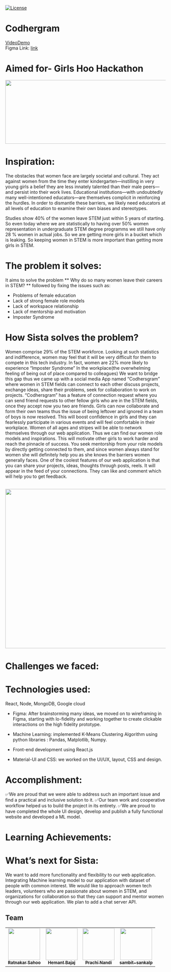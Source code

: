 [fork]: ../../fork
[pr]: ../../compare
[contributing]: CONTRIBUTING.md

[![License](https://img.shields.io/badge/License-Apache%202.0-blue.svg)](https://opensource.org/licenses/Apache-2.0) 

<!-- Banner goes here -->

# Codhergram
[VideoDemo]()
<br>
Figma Link: [link]()
<!-- Details goes here -->


# Aimed for- Girls Hoo Hackathon
<p align="center">
<img src="![image](https://user-images.githubusercontent.com/72700861/154840332-cdf7552c-4387-48f3-aa8b-3f3e0a3c18a4.png)" width="700" height="200" >
</p>

# Inspiration:

The obstacles that women face are largely societal and cultural. They act against women from the time they enter kindergarten—instilling in very young girls a belief they are less innately talented than their male peers—and persist into their work lives. Educational institutions—with undoubtedly many well-intentioned educators—are themselves complicit in reinforcing the hurdles. In order to dismantle these barriers, we likely need educators at all levels of education to examine their own biases and stereotypes.

Studies show 40% of the women leave STEM just within 5 years of starting. So even today where we are statistically to having over 50% women representation in undergraduate STEM degree programms we still have only 28 % women in actual jobs. So we are getting more girls in a bucket which is leaking.
So keeping women in STEM is more important than getting more girls in STEM.

# The problem it solves:
It aims to solve the problem ** Why do so many women leave their careers in STEM? **
followed by fixing the issues such as: 

* Problems of female education
* Lack of strong female role models
* Lack of workspace relationship
* Lack of mentorship and motivation
* Imposter Syndrome


# How Sista solves the problem?
Women comprise 29% of the STEM workforce. Looking at such statistics and indifference, women may feel that it will be very difficult for them to compete in this tech industry. In fact, women are 22% more likely to experience “Imposter Syndrome” In the workplace(the overwhelming feeling of being out of place compared to colleagues)
We want to bridge this gap thus we came up with a social media App named “Codhersgram” where women in STEM fields can connect to each other discuss projects, exchange ideas, share their problems, seek for collaboration to work on projects. “Codhersgram” has a feature of connection request where you can send friend requests to other fellow girls who are in the STEM fields, once they accept now you two are friends. Girls can now collaborate and form their own teams thus the issue of being leftover and ignored in a team of boys is now resolved. This will boost confidence in girls and they can fearlessly participate in various events and will feel comfortable in their workplace. Women of all ages and stripes will be able to network themselves through our web application. Thus we can find our women role models and inspirations. This will motivate other girls to work harder and reach the pinnacle of success. You seek mentorship from your role models by directly getting connected to them, and since women always stand for women she will definitely help you as she knows the barriers women generally faces.
One of the coolest features of our web application is that you can share your projects, ideas, thoughts through posts, reels. It will appear in the feed of your connections. They can like and comment which will help you to get feedback. 

<br>
<img src="" width="700" height="500" >

# Challenges we faced:


# Technologies used:
React, Node, MongoDB, Google cloud


* Figma: 
After brainstorming many ideas, we moved on to wireframing in Figma, starting with lo-fidelity and working together to create clickable interactions on the high fidelity prototype.

* Machine Learning: implemented K-Means Clustering Algorithm using python libraries : Pandas, Matplotlib, Numpy.

* Front-end development using React.js

* Material-UI and CSS: 
we worked on the UI/UX, layout, CSS and design.


 
# Accomplishment:
✅We are proud that we were able to address such an important issue and find a practical and inclusive solution to it.
✅Our team work and cooperative workflow helped us to build the project in its entirety. 
✅We are proud to have completed the whole UI design, develop and publish a fully functional website and developed a ML model.


 
# Learning Achievements: 
 
 
# What’s next for Sista:
We want to add more functionality and flexibility to our web application. Integrating Machine learning model to our application with dataset of people with common interest. We would like to approach women tech leaders, volunteers who are passionate about women in STEM, and organizations for collaboration so that they can support and mentor women through our web application. We plan to add a chat server API.



## Team
<table>
  <tr></tr>
    <td align="center"><a href="https://github.com/ratnakar5938"><img src="https://avatars.githubusercontent.com/u/80893583?v=4" width="100px;" alt=""/><br /><sub><b>Ratnakar Sahoo</b></sub></a><br /></td>
      <td align="center"><a href="https://github.com/ORKO06"><img src="https://avatars.githubusercontent.com/u/74568847?v=4" width="100px;" alt=""/><br /><sub><b>Hemant Bajaj</b></sub></a><br /></td>
    <td align="center"><a href="https://github.com/prachi237"><img src="https://avatars.githubusercontent.com/u/72700861?v=4" width="100px;" alt=""/><br /><sub><b>Prachi Nandi</b></sub></a><br /></td>
 <td align="center"><a href="https://github.com/sambit-sankalp"><img src="https://avatars.githubusercontent.com/sambit-sankalp" width="100px;" alt=""/><br /><sub><b>sambit-sankalp</b></sub></a><br /></td>
 

  </tr>
</table>
